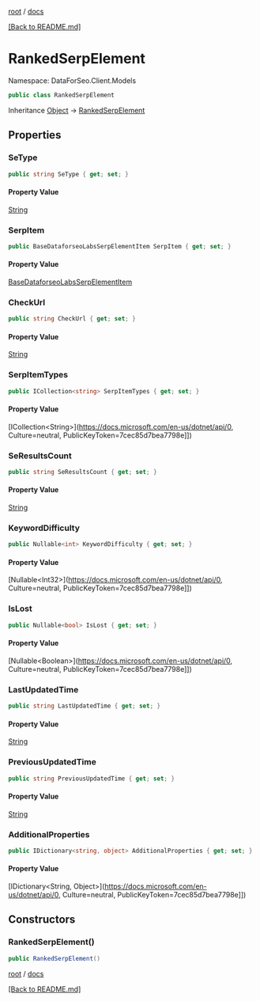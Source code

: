 [root](./../ "root") / [docs](./ "docs")

[[Back to README.md]](./../README.md "[Back to README.md]")

# RankedSerpElement

Namespace: DataForSeo.Client.Models

```csharp
public class RankedSerpElement
```

Inheritance [Object](https://docs.microsoft.com/en-us/dotnet/api/Object) → [RankedSerpElement](./RankedSerpElement.md)

## Properties

### **SeType**

```csharp
public string SeType { get; set; }
```

#### Property Value

[String](https://docs.microsoft.com/en-us/dotnet/api/String)<br>

### **SerpItem**

```csharp
public BaseDataforseoLabsSerpElementItem SerpItem { get; set; }
```

#### Property Value

[BaseDataforseoLabsSerpElementItem](./BaseDataforseoLabsSerpElementItem.md)<br>

### **CheckUrl**

```csharp
public string CheckUrl { get; set; }
```

#### Property Value

[String](https://docs.microsoft.com/en-us/dotnet/api/String)<br>

### **SerpItemTypes**

```csharp
public ICollection<string> SerpItemTypes { get; set; }
```

#### Property Value

[ICollection&lt;String&gt;](https://docs.microsoft.com/en-us/dotnet/api/0, Culture=neutral, PublicKeyToken=7cec85d7bea7798e]])<br>

### **SeResultsCount**

```csharp
public string SeResultsCount { get; set; }
```

#### Property Value

[String](https://docs.microsoft.com/en-us/dotnet/api/String)<br>

### **KeywordDifficulty**

```csharp
public Nullable<int> KeywordDifficulty { get; set; }
```

#### Property Value

[Nullable&lt;Int32&gt;](https://docs.microsoft.com/en-us/dotnet/api/0, Culture=neutral, PublicKeyToken=7cec85d7bea7798e]])<br>

### **IsLost**

```csharp
public Nullable<bool> IsLost { get; set; }
```

#### Property Value

[Nullable&lt;Boolean&gt;](https://docs.microsoft.com/en-us/dotnet/api/0, Culture=neutral, PublicKeyToken=7cec85d7bea7798e]])<br>

### **LastUpdatedTime**

```csharp
public string LastUpdatedTime { get; set; }
```

#### Property Value

[String](https://docs.microsoft.com/en-us/dotnet/api/String)<br>

### **PreviousUpdatedTime**

```csharp
public string PreviousUpdatedTime { get; set; }
```

#### Property Value

[String](https://docs.microsoft.com/en-us/dotnet/api/String)<br>

### **AdditionalProperties**

```csharp
public IDictionary<string, object> AdditionalProperties { get; set; }
```

#### Property Value

[IDictionary&lt;String, Object&gt;](https://docs.microsoft.com/en-us/dotnet/api/0, Culture=neutral, PublicKeyToken=7cec85d7bea7798e]])<br>

## Constructors

### **RankedSerpElement()**

```csharp
public RankedSerpElement()
```

[root](./../ "root") / [docs](./ "docs")

[[Back to README.md]](./../README.md "[Back to README.md]")
